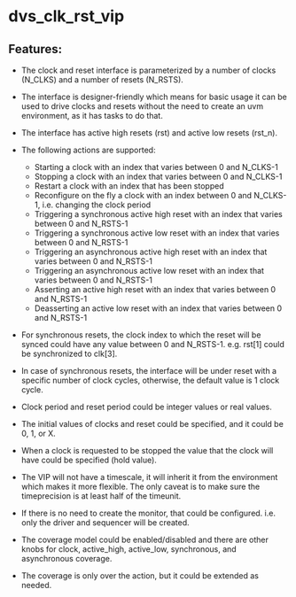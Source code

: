 # dvs_clk_rst_vip

Features:
--------

- The clock and reset interface is parameterized by a number of clocks (N_CLKS) and a number of resets (N_RSTS).

- The interface is designer-friendly which means for basic usage it can be used to drive clocks and resets without the need to create an uvm environment, as it has tasks to do that.

- The interface has active high resets (rst) and active low resets (rst_n).

- The following actions are supported:
	- Starting a clock with an index that varies between 0 and N_CLKS-1
	- Stopping a clock with an index that varies between 0 and N_CLKS-1
	- Restart a clock with an index that has been stopped
	- Reconfigure on the fly a clock with an index  between 0 and N_CLKS-1, i.e. changing the clock period
	- Triggering a synchronous active high reset with an index that varies between 0 and N_RSTS-1
	- Triggering a synchronous active low reset with an index that varies between 0 and N_RSTS-1
	- Triggering an asynchronous active high reset with an index that varies between 0 and N_RSTS-1
	- Triggering an asynchronous active low reset with an index that varies between 0 and N_RSTS-1
	- Asserting an active high reset with an index that varies between 0 and N_RSTS-1
	- Deasserting an active low reset with an index that varies between 0 and N_RSTS-1

- For synchronous resets, the clock index to which the reset will be synced could have any value between 0 and N_RSTS-1. e.g. rst[1] could be synchronized to clk[3].

- In case of synchronous resets, the interface will be under reset with a specific number of clock cycles, otherwise, the default value is 1 clock cycle.

- Clock period and reset period could be integer values or real values.

- The initial values of clocks and reset could be specified, and it could be 0, 1, or X.

- When a clock is requested to be stopped the value that the clock will have could be specified (hold value).

- The VIP will not have a timescale, it will inherit it from the environment which makes it more flexible. The only caveat is to make sure the timeprecision is at least half of the timeunit.

- If there is no need to create the monitor, that could be configured. i.e. only the driver and sequencer will be created.

- The coverage model could be enabled/disabled and there are other knobs for clock, active_high, active_low, synchronous, and asynchronous coverage.

- The coverage is only over the action, but it could be extended as needed.
